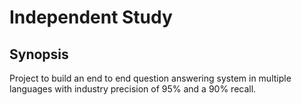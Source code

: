 # Independent Study

## Synopsis

Project to build an end to end question answering system in multiple languages with industry precision of 95% and a 90% recall. 
